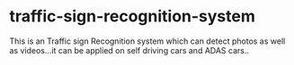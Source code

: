# traffic-sign-recognition-system
This is an Traffic sign Recognition system which can detect photos as well as videos...it can be applied on self driving cars and ADAS cars..
